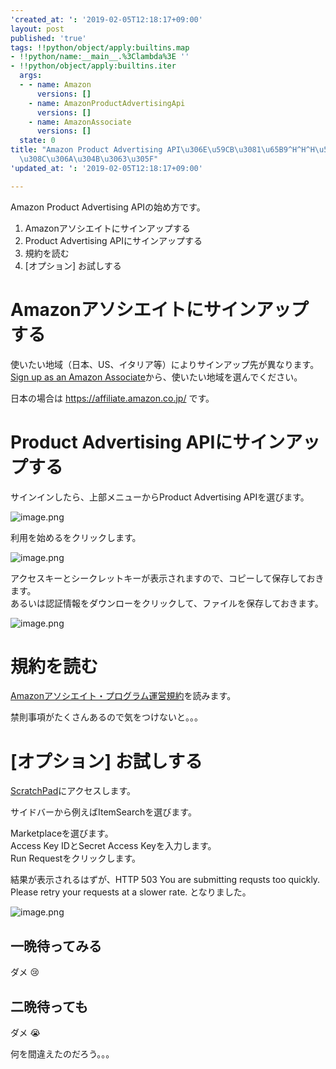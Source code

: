 ```yaml
---
'created_at: ': '2019-02-05T12:18:17+09:00'
layout: post
published: 'true'
tags: !!python/object/apply:builtins.map
- !!python/name:__main__.%3Clambda%3E ''
- !!python/object/apply:builtins.iter
  args:
  - - name: Amazon
      versions: []
    - name: AmazonProductAdvertisingApi
      versions: []
    - name: AmazonAssociate
      versions: []
  state: 0
title: "Amazon Product Advertising API\u306E\u59CB\u3081\u65B9^H^H^H\u59CB\u3081\u3089\
  \u308C\u306A\u304B\u3063\u305F"
'updated_at: ': '2019-02-05T12:18:17+09:00'

---
```

Amazon Product Advertising APIの始め方です。  
  
1. Amazonアソシエイトにサインアップする  
2. Product Advertising APIにサインアップする  
3. 規約を読む  
4. [オプション] お試しする  
  
# Amazonアソシエイトにサインアップする  
  
使いたい地域（日本、US、イタリア等）によりサインアップ先が異なります。  
[Sign up as an Amazon Associate](https://docs.aws.amazon.com/AWSECommerceService/latest/DG/becomingAssociate.html)から、使いたい地域を選んでください。  
  
日本の場合は https://affiliate.amazon.co.jp/ です。  
  
# Product Advertising APIにサインアップする  
  
サインインしたら、上部メニューからProduct Advertising APIを選びます。  
  
![image.png](/assets/images/8d20e0f8-a1b9-0ab3-390f-d780b7cfca7a.png)  
  
利用を始めるをクリックします。  
  
![image.png](/assets/images/1908ee0a-4cc0-243f-f04f-90739046dd47.png)  
  
アクセスキーとシークレットキーが表示されますので、コピーして保存しておきます。  
あるいは認証情報をダウンローをクリックして、ファイルを保存しておきます。  
  
![image.png](/assets/images/e32854d2-4183-451d-88c0-f1d5308632d1.png)  
  
  
# 規約を読む  
  
[Amazonアソシエイト・プログラム運営規約](https://affiliate.amazon.co.jp/help/operating/agreement)を読みます。  
  
禁則事項がたくさんあるので気をつけないと。。。  
  
# [オプション] お試しする  
  
[ScratchPad](https://webservices.amazon.co.jp/scratchpad/index.html)にアクセスします。  
  
サイドバーから例えばItemSearchを選びます。  
  
Marketplaceを選びます。  
Access Key IDとSecret Access Keyを入力します。  
Run Requestをクリックします。  
  
結果が表示されるはずが、HTTP 503 You are submitting requsts too quickly. Please retry your requests at a slower rate. となりました。  
  
![image.png](/assets/images/f474ef6c-99c6-719f-d7ae-c3ac831c3d70.png)  
  
## 一晩待ってみる  
  
ダメ :cry:   
  
## 二晩待っても  
  
ダメ :sob:  
  
何を間違えたのだろう。。。  
